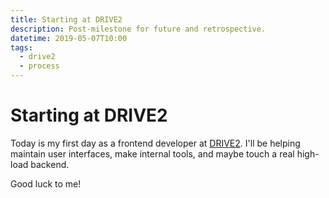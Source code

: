 ```yaml
---
title: Starting at DRIVE2
description: Post-milestone for future and retrospective.
datetime: 2019-05-07T10:00
tags:
  - drive2
  - process
---
```


# Starting at DRIVE2

Today is my first day as a frontend developer at [DRIVE2](https://drive2.com). I'll be helping maintain user interfaces, make internal tools, and maybe touch a real high-load backend.

Good luck to me!
